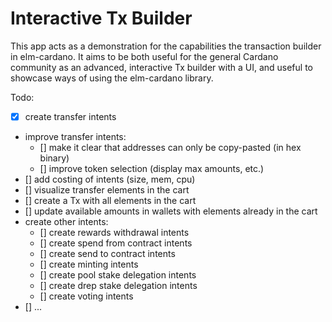 # Interactive Tx Builder

This app acts as a demonstration for the capabilities the transaction builder in elm-cardano.
It aims to be both useful for the general Cardano community as an advanced, interactive Tx builder with a UI,
and useful to showcase ways of using the elm-cardano library.

Todo:

- [x] create transfer intents
- improve transfer intents:
  - [] make it clear that addresses can only be copy-pasted (in hex binary)
  - [] improve token selection (display max amounts, etc.)
- [] add costing of intents (size, mem, cpu)
- [] visualize transfer elements in the cart
- [] create a Tx with all elements in the cart
- [] update available amounts in wallets with elements already in the cart
- create other intents:
  - [] create rewards withdrawal intents
  - [] create spend from contract intents
  - [] create send to contract intents
  - [] create minting intents
  - [] create pool stake delegation intents
  - [] create drep stake delegation intents
  - [] create voting intents
- [] ...
